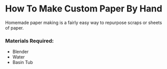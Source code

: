 # How To Make Custom Paper By Hand
Homemade paper making is a fairly easy way to repurpose scraps or sheets of paper.

### Materials Required:
- Blender
- Water
- Basin Tub
